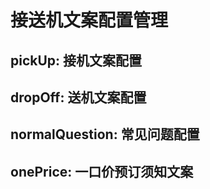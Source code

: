 <!--
 * @Author: Evil Cheng
 * @Date: 2021-11-22 14:23:36
 * @LastEditTime: 2021-11-22 14:40:48
 * @Description: 
-->
# 接送机文案配置管理

## pickUp: 接机文案配置

## dropOff: 送机文案配置

## normalQuestion: 常见问题配置

## onePrice: 一口价预订须知文案